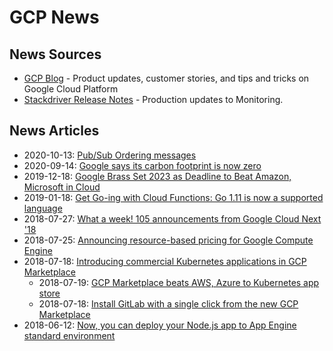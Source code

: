 # GCP News

## News Sources

* [GCP Blog](https://cloudplatform.googleblog.com/) - Product updates, customer stories, and tips and tricks on Google Cloud Platform
* [Stackdriver Release Notes](https://cloud.google.com/monitoring/docs/release-notes) - Production updates to Monitoring.

## News Articles

* 2020-10-13: [Pub/Sub Ordering messages](https://cloud.google.com/pubsub/docs/ordering)
* 2020-09-14: [Google says its carbon footprint is now zero](https://www.bbc.com/news/technology-54141899)
* 2019-12-18: [Google Brass Set 2023 as Deadline to Beat Amazon, Microsoft in Cloud](https://www.theinformation.com/articles/google-brass-set-2023-as-deadline-to-beat-amazon-microsoft-in-cloud?utm_source=hackernews&utm_medium=unlock)
* 2019-01-18: [Get Go-ing with Cloud Functions: Go 1.11 is now a supported language](https://cloud.google.com/blog/products/application-development/cloud-functions-go-1-11-is-now-a-supported-language)
* 2018-07-27: [What a week! 105 announcements from Google Cloud Next '18](https://www.blog.google/products/google-cloud/100-plus-announcements-from-google-cloud-next-18/)
* 2018-07-25: [Announcing resource-based pricing for Google Compute Engine](https://cloudplatform.googleblog.com/2018/07/announcing-resource-based-pricing-for-google-compute-engine.html)
* 2018-07-18: [Introducing commercial Kubernetes applications in GCP Marketplace](https://cloudplatform.googleblog.com/2018/07/introducing-commercial-kubernetes-applications-in-gcp-marketplace.html)
  * 2018-07-19: [GCP Marketplace beats AWS, Azure to Kubernetes app store](https://searchitoperations.techtarget.com/news/252445246/GCP-Marketplace-beats-AWS-Azure-to-Kubernetes-app-store?track=NL-1811&ad=922131&src=922131&asrc=EM_NLN_97970468&utm_medium=EM&utm_source=NLN&utm_campaign=20180723_Google%20leads%20with%20Kubernetes%20app%20store;%20IT%20pros%20navigate%20container%20security;%20and%20more)
  * 2018-07-18: [Install GitLab with a single click from the new GCP Marketplace](https://about.gitlab.com/2018/07/18/install-gitlab-one-click-gcp-marketplace/)
* 2018-06-12: [Now, you can deploy your Node.js app to App Engine standard environment](https://cloudplatform.googleblog.com/2018/06/Now-you-can-deploy-your-Node-js-app-to-App-Engine-standard-environment.html)

